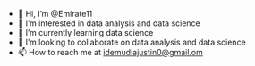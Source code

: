 - 👋 Hi, I’m @Emirate11
- 👀 I’m interested in data analysis and data science
- 🌱 I’m currently learning data science
- 💞️ I’m looking to collaborate on data analysis and data science
- 📫 How to reach me at idemudiajustin0@gmail.om

<!---
Emirate11/Emirate11 is a ✨ special ✨ repository because its `README.md` (this file) appears on your GitHub profile.
You can click the Preview link to take a look at your changes.
--->
